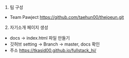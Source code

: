 1. 팀 구성
- Team Pawject https://github.com/taehun00/thejoeun.git

2. 자기소개 페이지 생성
- docs -> index.html 파일 만들기
- 깃허브 setting -> Branch -> master, docs 확인
- 주소 https://tkasid00.github.io/fullstack_hj/

